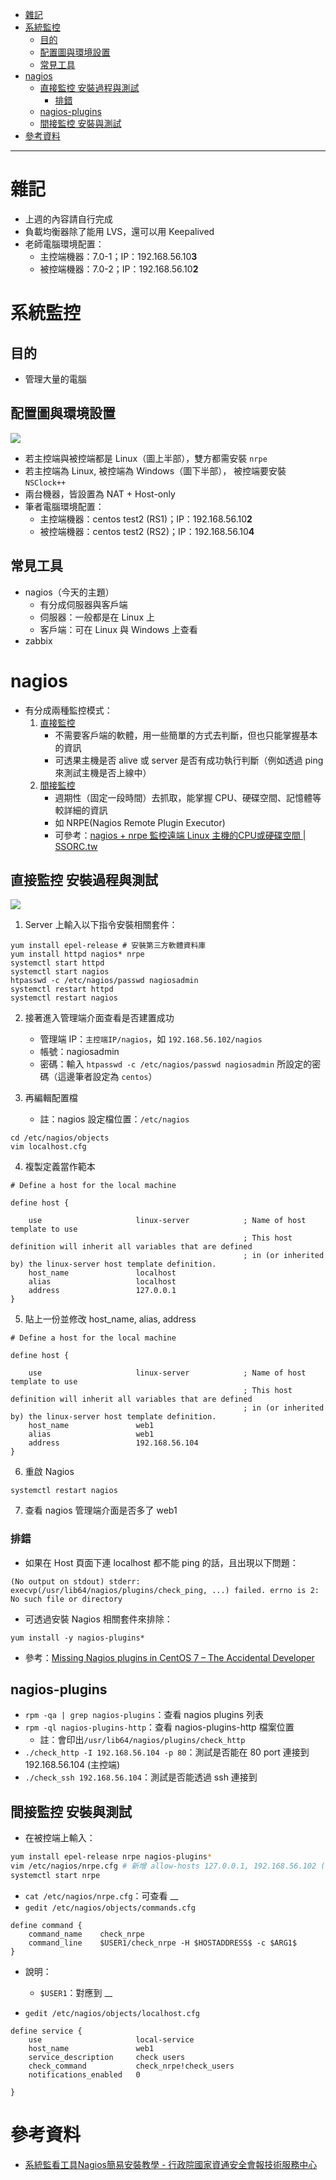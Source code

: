 - [雜記](#%E9%9B%9C%E8%A8%98)
- [系統監控](#%E7%B3%BB%E7%B5%B1%E7%9B%A3%E6%8E%A7)
  - [目的](#%E7%9B%AE%E7%9A%84)
  - [配置圖與環境設置](#%E9%85%8D%E7%BD%AE%E5%9C%96%E8%88%87%E7%92%B0%E5%A2%83%E8%A8%AD%E7%BD%AE)
  - [常見工具](#%E5%B8%B8%E8%A6%8B%E5%B7%A5%E5%85%B7)
- [nagios](#nagios)
  - [直接監控 安裝過程與測試](#%E7%9B%B4%E6%8E%A5%E7%9B%A3%E6%8E%A7-%E5%AE%89%E8%A3%9D%E9%81%8E%E7%A8%8B%E8%88%87%E6%B8%AC%E8%A9%A6)
    - [排錯](#%E6%8E%92%E9%8C%AF)
  - [nagios-plugins](#nagios-plugins)
  - [間接監控 安裝與測試](#%E9%96%93%E6%8E%A5%E7%9B%A3%E6%8E%A7-%E5%AE%89%E8%A3%9D%E8%88%87%E6%B8%AC%E8%A9%A6)
- [參考資料](#%E5%8F%83%E8%80%83%E8%B3%87%E6%96%99)

---

# 雜記
* 上週的內容請自行完成
* 負載均衡器除了能用 LVS，還可以用 Keepalived
* 老師電腦環境配置：
  * 主控端機器：7.0-1；IP：192.168.56.10**3**
  * 被控端機器：7.0-2；IP：192.168.56.10**2**

# 系統監控
## 目的
* 管理大量的電腦

## 配置圖與環境設置
![](media/W11_nagios_environment.jpg)
* 若主控端與被控端都是 Linux（圖上半部），雙方都需安裝  `nrpe`
* 若主控端為 Linux, 被控端為 Windows（圖下半部）， 被控端要安裝 `NSClock++`
* 兩台機器，皆設置為 NAT + Host-only
* 筆者電腦環境配置：
  * 主控端機器：centos test2 (RS1)；IP：192.168.56.10**2**
  * 被控端機器：centos test2 (RS2)；IP：192.168.56.10**4**

## 常見工具
* nagios（今天的主題）
  * 有分成伺服器與客戶端
  * 伺服器：一般都是在 Linux 上
  * 客戶端：可在 Linux 與 Windows 上查看
* zabbix

# nagios
* 有分成兩種監控模式：
  1. [直接監控](#%E7%9B%B4%E6%8E%A5%E7%9B%A3%E6%8E%A7-%E5%AE%89%E8%A3%9D%E9%81%8E%E7%A8%8B%E8%88%87%E6%B8%AC%E8%A9%A6)
     * 不需要客戶端的軟體，用一些簡單的方式去判斷，但也只能掌握基本的資訊
     * 可透果主機是否 alive 或 server 是否有成功執行判斷（例如透過 ping 來測試主機是否上線中）
  2. [間接監控](#%E9%96%93%E6%8E%A5%E7%9B%A3%E6%8E%A7-%E5%AE%89%E8%A3%9D%E8%88%87%E6%B8%AC%E8%A9%A6)
     * 週期性（固定一段時間）去抓取，能掌握 CPU、硬碟空間、記憶體等較詳細的資訊
     * 如 NRPE(Nagios Remote Plugin Executor)
     * 可參考：[nagios + nrpe 監控遠端 Linux 主機的CPU或硬碟空間 | SSORC.tw](https://ssorc.tw/1122)

## 直接監控 安裝過程與測試
![](media/W11_nagios_command.jpg)

1. Server 上輸入以下指令安裝相關套件：
```
yum install epel-release # 安裝第三方軟體資料庫
yum install httpd nagios* nrpe
systemctl start httpd
systemctl start nagios
htpasswd -c /etc/nagios/passwd nagiosadmin
systemctl restart httpd
systemctl restart nagios
```

2. 接著進入管理端介面查看是否建置成功
   * 管理端 IP：`主控端IP/nagios`，如 `192.168.56.102/nagios`
   * 帳號：nagiosadmin
   * 密碼：輸入 `htpasswd -c /etc/nagios/passwd nagiosadmin` 所設定的密碼（這邊筆者設定為 `centos`）

3. 再編輯配置檔
   * 註：nagios 設定檔位置：`/etc/nagios`
```
cd /etc/nagios/objects
vim localhost.cfg
```

4. 複製定義當作範本
```
# Define a host for the local machine

define host {

    use                     linux-server            ; Name of host template to use
                                                    ; This host definition will inherit all variables that are defined
                                                    ; in (or inherited by) the linux-server host template definition.
    host_name               localhost
    alias                   localhost
    address                 127.0.0.1
}
```

5. 貼上一份並修改 host_name, alias, address
```
# Define a host for the local machine

define host {

    use                     linux-server            ; Name of host template to use
                                                    ; This host definition will inherit all variables that are defined
                                                    ; in (or inherited by) the linux-server host template definition.
    host_name               web1
    alias                   web1
    address                 192.168.56.104
}
```

6. 重啟 Nagios
```
systemctl restart nagios
```

7. 查看 nagios 管理端介面是否多了 web1

### 排錯
* 如果在 Host 頁面下連 localhost 都不能 ping 的話，且出現以下問題：
```
(No output on stdout) stderr: execvp(/usr/lib64/nagios/plugins/check_ping, ...) failed. errno is 2: No such file or directory
```
* 可透過安裝 Nagios 相關套件來排除：
```
yum install -y nagios-plugins*
```
* 參考：[Missing Nagios plugins in CentOS 7 – The Accidental Developer](https://osric.com/chris/accidental-developer/2016/12/missing-nagios-plugins-in-centos-7/)

## nagios-plugins
* `rpm -qa | grep nagios-plugins`：查看 nagios plugins 列表
* `rpm -ql nagios-plugins-http`：查看 nagios-plugins-http 檔案位置
  * 註：會印出`/usr/lib64/nagios/plugins/check_http`
* `./check_http -I 192.168.56.104 -p 80`：測試是否能在 80 port 連接到 192.168.56.104 (主控端)
* `./check_ssh 192.168.56.104`：測試是否能透過 ssh 連接到


## 間接監控 安裝與測試
* 在被控端上輸入：
```sh
yum install epel-release nrpe nagios-plugins*
vim /etc/nagios/nrpe.cfg # 新增 allow-hosts 127.0.0.1, 192.168.56.102 (主控端 IP)
systemctl start nrpe
```
* `cat /etc/nagios/nrpe.cfg`：可查看 __
* `gedit /etc/nagios/objects/commands.cfg`
```
define command {
    command_name    check_nrpe
    command_line    $USER1/check_nrpe -H $HOSTADDRESS$ -c $ARG1$
}
```
* 說明：
  * `$USER1`：對應到 __

* `gedit /etc/nagios/objects/localhost.cfg`
```
define service {
    use                     local-service
    host_name               web1
    service_description     check users
    check_command           check_nrpe!check_users
    notifications_enabled   0

}
```

# 參考資料
* [系統監看工具Nagios簡易安裝教學 - 行政院國家資通安全會報技術服務中心](http://www.nccst.nat.gov.tw/ArticlesDetail?lang=zh&seq=1106)